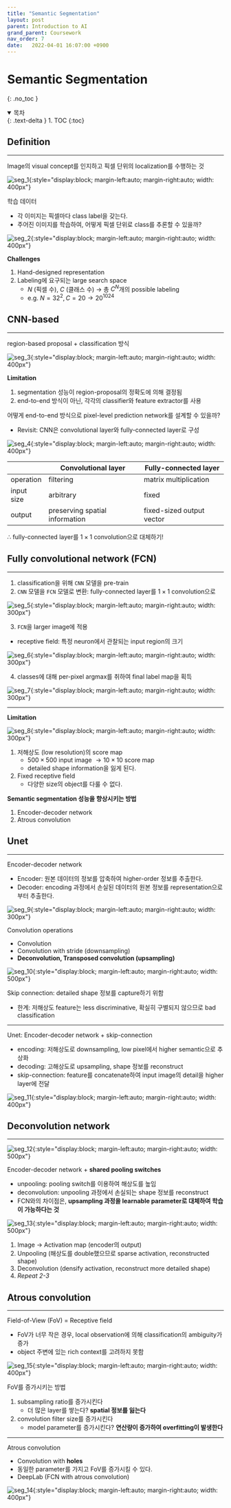 ```yaml
---
title: "Semantic Segmentation"
layout: post
parent: Introduction to AI
grand_parent: Coursework
nav_order: 7
date:   2022-04-01 16:07:00 +0900
---
```

# Semantic Segmentation
{: .no_toc }

<details open markdown="block">
  <summary>
    목차
  </summary>
  {: .text-delta }
1. TOC
{:toc}
</details>

## Definition
---
Image의 visual concept를 인지하고 픽셀 단위의 localization를 수행하는 것

![seg_1](../../../assets/images/2022-04-01-image-11.png){:style="display:block; margin-left:auto; margin-right:auto; width: 400px"}

학습 데이터
- 각 이미지는 픽셀마다 class label을 갖는다.
- 주어진 이미지를 학습하여, 어떻게 픽셀 단위로 class를 추론할 수 있을까?

![seg_2](../../../assets/images/2022-04-01-image-12.png){:style="display:block; margin-left:auto; margin-right:auto; width: 400px"}

**Challenges**
1. Hand-designed representation
2. Labeling에 요구되는 large search space
    - $N$ (픽셀 수), $C$ (클래스 수) $\rightarrow$ 총 $C^N$개의 possible labeling
    - e.g. $N=32^2, C=20 \rightarrow 20^{1024}$

## CNN-based
---
region-based proposal + classification 방식

![seg_3](../../../assets/images/2022-04-01-image-13.png){:style="display:block; margin-left:auto; margin-right:auto; width: 400px"}

**Limitation**
1. segmentation 성능이 region-proposal의 정확도에 의해 결정됨
2. end-to-end 방식이 아닌, 각각의 classifier와 feature extractor를 사용

어떻게 end-to-end 방식으로 pixel-level prediction network를 설계할 수 있을까?
- Revisit: CNN은 convolutional layer와 fully-connected layer로 구성

![seg_4](../../../assets/images/2022-04-01-image-14.png){:style="display:block; margin-left:auto; margin-right:auto; width: 400px"}

||Convolutional layer|Fully-connected layer|
|---|---|---|
|operation|filtering|matrix multiplication|
|input size|arbitrary|fixed|
|output|preserving spatial information|fixed-sized output vector|

$\therefore$ fully-connected layer를 $1\times1$ convolution으로 대체하기!

## Fully convolutional network (FCN)
---
1) classification을 위해 `CNN` 모델을 pre-train <br>
2) `CNN` 모델을 `FCN` 모델로 변환: fully-connected layer를 $1\times1$ convolution으로

![seg_5](../../../assets/images/2022-04-01-image-15.png){:style="display:block; margin-left:auto; margin-right:auto; width: 300px"}


3) `FCN`을 larger image에 적용
- receptive field: 특정 neuron에서 관찰되는 input region의 크기

![seg_6](../../../assets/images/2022-04-01-image-16.png){:style="display:block; margin-left:auto; margin-right:auto; width: 300px"}

4) classes에 대해 per-pixel argmax를 취하여 final label map을 획득

![seg_7](../../../assets/images/2022-04-01-image-17.png){:style="display:block; margin-left:auto; margin-right:auto; width: 300px"}

---
**Limitation**

![seg_8](../../../assets/images/2022-04-01-image-18.png){:style="display:block; margin-left:auto; margin-right:auto; width: 300px"}


1. 저해상도 (low resolution)의 score map
    - $500\times500$ input image $\rightarrow 10\times 10$ score map
    - detailed shape information을 잃게 된다.
2. Fixed receptive field
    - 다양한 size의 object를 다룰 수 없다.

**Semantic segmentation 성능을 향상시키는 방법**
1. Encoder-decoder network
2. Atrous convolution

## Unet
---
Encoder-decoder network
- Encoder: 원본 데이터의 정보를 압축하여 higher-order 정보를 추출한다. <br>
- Decoder: encoding 과정에서 손실된 데이터의 원본 정보를 representation으로부터 추출한다.

![seg_9](../../../assets/images/2022-04-01-image-19.png){:style="display:block; margin-left:auto; margin-right:auto; width: 300px"}

Convolution operations
- Convolution
- Convolution with stride (downsampling)
- **Deconvolution, Transposed convolution (upsampling)**

![seg_10](../../../assets/images/2022-04-01-image-20.png){:style="display:block; margin-left:auto; margin-right:auto; width: 500px"}

Skip connection: detailed shape 정보를 capture하기 위함
- 한계: 저해상도 feature는 less discriminative, 확실히 구별되지 않으므로 bad classification

---

Unet: Encoder-decoder network + skip-connection
- encoding: 저해상도로 downsampling, low pixel에서 higher semantic으로 추상화
- decoding: 고해상도로 upsampling, shape 정보를 reconstruct
- skip-connection: feature를 concatenate하여 input image의 detail을 higher layer에 전달

![seg_11](../../../assets/images/2022-04-01-image-21.png){:style="display:block; margin-left:auto; margin-right:auto; width: 400px"}

## Deconvolution network
---

![seg_12](../../../assets/images/2022-04-01-image-22.png){:style="display:block; margin-left:auto; margin-right:auto; width: 500px"}

Encoder-decoder network + **shared pooling switches**
- unpooling: pooling switch를 이용하여 해상도를 높임
- deconvolution: unpooling 과정에서 손실되는 shape 정보를 reconstruct
- FCN와의 차이점은, **upsampling 과정을 learnable parameter로 대체하여 학습이 가능하다는 것**

![seg_13](../../../assets/images/2022-04-01-image-23.png){:style="display:block; margin-left:auto; margin-right:auto; width: 500px"}

1. Image $\rightarrow$ Activation map (encoder의 output)
2. Unpooling (해상도를 double했으므로 sparse activation, reconstructed shape)
3. Deconvolution (densify activation, reconstruct more detailed shape)
4. *Repeat 2-3*

## Atrous convolution
---
Field-of-View (FoV) = Receptive field
- FoV가 너무 작은 경우, local observation에 의해 classification의 ambiguity가 증가
- object 주변에 있는 rich context를 고려하지 못함

![seg_15](../../../assets/images/2022-04-01-image-25.png){:style="display:block; margin-left:auto; margin-right:auto; width: 400px"}

FoV를 증가시키는 방법
1. subsampling ratio를 증가시킨다
    - 더 많은 layer를 쌓는다? **spatial 정보를 잃는다**
2. convolution filter size를 증가시킨다
    - model parameter를 증가시킨다? **연산량이 증가하여 overfitting이 발생한다**

---

Atrous convolution
- Convolution with **holes**
- 동일한 parameter를 가지고 FoV를 증가시킬 수 있다.
- DeepLab (FCN with atrous convolution)

![seg_14](../../../assets/images/2022-04-01-image-24.png){:style="display:block; margin-left:auto; margin-right:auto; width: 400px"}
